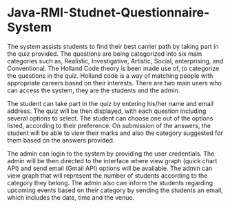 # Java-RMI-Studnet-Questionnaire-System

The system assists students to find their best carrier path by taking part in the quiz provided. The questions are being categorized into six main categories such as, Realistic, Investigative, Artistic, Social, enterprising, and Conventional. The Holland Code theory is been made use of, to categorize the questions in the quiz. Holland code is a way of matching people with appropriate careers based on their interests. There are two main users who can access the system, they are the students and the admin. 

The student can take part in the quiz by entering his/her name and email address. The quiz will be then displayed, with each question including several options to select. The student can choose one out of the options listed, according to their preference. On submission of the answers, the student will be able to view their marks and also the category suggested for them based on the answers provided. 

The admin can login to the system by providing the user credentials. The admin will be then directed to the interface where view graph (quick chart API) and send email (Gmail API) options will be available. The admin can view graph that will represent the number of students according to the category they belong. The admin also can inform the students regarding upcoming events based on their category by sending the students an email, which includes the date, time and the venue. 
